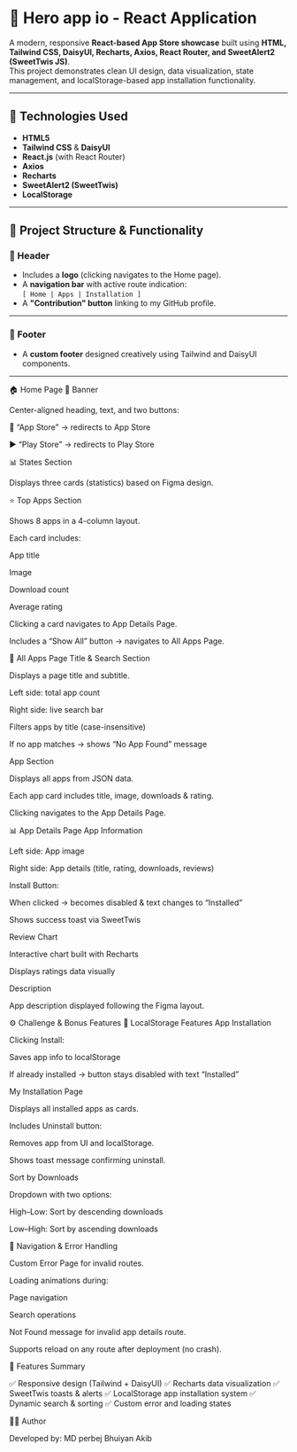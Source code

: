 # 📱 Hero app io - React Application

A modern, responsive **React-based App Store showcase** built using **HTML, Tailwind CSS, DaisyUI, Recharts, Axios, React Router, and SweetAlert2 (SweetTwis JS)**.  
This project demonstrates clean UI design, data visualization, state management, and localStorage-based app installation functionality.

---

## 🚀 Technologies Used

- **HTML5**
- **Tailwind CSS** & **DaisyUI**
- **React.js** (with React Router)
- **Axios**
- **Recharts**
- **SweetAlert2 (SweetTwis)**
- **LocalStorage**

---

## 🧭 Project Structure & Functionality

### 🧩 Header
- Includes a **logo** (clicking navigates to the Home page).  
- A **navigation bar** with active route indication:  
  `[ Home | Apps | Installation ]`
- A **"Contribution" button** linking to my GitHub profile.

---

### 🦶 Footer
- A **custom footer** designed creatively using Tailwind and DaisyUI components.

---
🏠 Home Page
🎯 Banner

Center-aligned heading, text, and two buttons:

🛒 “App Store” → redirects to App Store

▶ “Play Store” → redirects to Play Store

📊 States Section

Displays three cards (statistics) based on Figma design.

⭐ Top Apps Section

Shows 8 apps in a 4-column layout.

Each card includes:

App title

Image

Download count

Average rating

Clicking a card navigates to App Details Page.

Includes a “Show All” button → navigates to All Apps Page.

📱 All Apps Page
Title & Search Section

Displays a page title and subtitle.

Left side: total app count

Right side: live search bar

Filters apps by title (case-insensitive)

If no app matches → shows “No App Found” message

App Section

Displays all apps from JSON data.

Each app card includes title, image, downloads & rating.

Clicking navigates to the App Details Page.

📊 App Details Page
App Information

Left side: App image

Right side: App details (title, rating, downloads, reviews)

Install Button:

When clicked → becomes disabled & text changes to “Installed”

Shows success toast via SweetTwis

Review Chart

Interactive chart built with Recharts

Displays ratings data visually

Description

App description displayed following the Figma layout.

⚙️ Challenge & Bonus Features
🧩 LocalStorage Features
App Installation

Clicking Install:

Saves app info to localStorage

If already installed → button stays disabled with text “Installed”

My Installation Page

Displays all installed apps as cards.

Includes Uninstall button:

Removes app from UI and localStorage.

Shows toast message confirming uninstall.

Sort by Downloads

Dropdown with two options:

High–Low: Sort by descending downloads

Low–High: Sort by ascending downloads

🧭 Navigation & Error Handling

Custom Error Page for invalid routes.

Loading animations during:

Page navigation

Search operations

Not Found message for invalid app details route.

Supports reload on any route after deployment (no crash).

🎉 Features Summary

✅ Responsive design (Tailwind + DaisyUI)
✅ Recharts data visualization
✅ SweetTwis toasts & alerts
✅ LocalStorage app installation system
✅ Dynamic search & sorting
✅ Custom error and loading states

🧑‍💻 Author

Developed by: MD perbej Bhuiyan Akib

